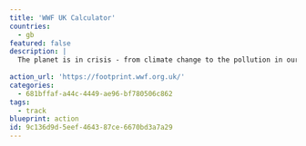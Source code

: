 ```yaml
---
title: 'WWF UK Calculator'
countries:
  - gb
featured: false
description: |
  The planet is in crisis - from climate change to the pollution in our oceans and devastation of our forests. It's up to all of us to fix it. Take your first step with our environmental footprint calculator.
  
action_url: 'https://footprint.wwf.org.uk/'
categories:
  - 681bffaf-a44c-4449-ae96-bf780506c862
tags:
  - track
blueprint: action
id: 9c136d9d-5eef-4643-87ce-6670bd3a7a29
---
```

